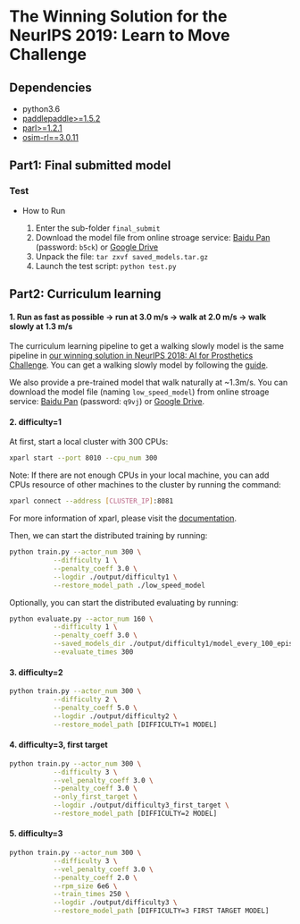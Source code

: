 # The Winning Solution for the NeurIPS 2019: Learn to Move Challenge

## Dependencies
- python3.6
- [paddlepaddle>=1.5.2](https://github.com/PaddlePaddle/Paddle)
- [parl>=1.2.1](https://github.com/PaddlePaddle/PARL)
- [osim-rl==3.0.11](https://github.com/stanfordnmbl/osim-rl)


## Part1: Final submitted model
### Test
- How to Run

  1. Enter the sub-folder `final_submit`
  2. Download the model file from online stroage service: [Baidu Pan](https://pan.baidu.com/s/12LIPspckCT8-Q5U1QX69Fg) (password: `b5ck`) or [Google Drive](https://drive.google.com/file/d/1jJtOcOVJ6auz3s-TyWgUJvofPXI94yxy/view?usp=sharing)
  3. Unpack the file:
           `tar zxvf saved_models.tar.gz`
  4. Launch the test script:
           `python test.py`


## Part2: Curriculum learning

#### 1. Run as fast as possible -> run at 3.0 m/s -> walk at 2.0 m/s -> walk slowly at 1.3 m/s
The curriculum learning pipeline to get a walking slowly model is the same pipeline in [our winning solution in NeurIPS 2018: AI for Prosthetics Challenge](https://github.com/PaddlePaddle/PARL/tree/develop/examples/NeurIPS2018-AI-for-Prosthetics-Challenge). You can get a walking slowly model by following the [guide](https://github.com/PaddlePaddle/PARL/tree/develop/examples/NeurIPS2018-AI-for-Prosthetics-Challenge#part2-curriculum-learning).

We also provide a pre-trained model that walk naturally at ~1.3m/s. You can download the model file (naming `low_speed_model`) from online stroage service: [Baidu Pan](https://pan.baidu.com/s/1Mi_6bD4QxLWLdyLYe2GRFw) (password: `q9vj`) or [Google Drive](https://drive.google.com/file/d/1_cz6Cg3DAT4u2a5mxk2vP9u8nDWOE7rW/view?usp=sharing).

#### 2. difficulty=1
At first, start a local cluster with 300 CPUs:

```bash
xparl start --port 8010 --cpu_num 300
```

Note: If there are not enough CPUs in your local machine, you can add CPUs resource of other machines to the cluster by running the command:
```bash
xparl connect --address [CLUSTER_IP]:8081
```

For more information of xparl, please visit the [documentation](https://parl.readthedocs.io/en/latest/parallel_training/setup.html).

Then, we can start the distributed training by running:
```bash
python train.py --actor_num 300 \
           --difficulty 1 \
           --penalty_coeff 3.0 \
           --logdir ./output/difficulty1 \
           --restore_model_path ./low_speed_model
```

Optionally, you can start the distributed evaluating by running:
```bash
python evaluate.py --actor_num 160 \
           --difficulty 1 \
           --penalty_coeff 3.0 \
           --saved_models_dir ./output/difficulty1/model_every_100_episodes \
           --evaluate_times 300
```

#### 3. difficulty=2
```bash
python train.py --actor_num 300 \
           --difficulty 2 \
           --penalty_coeff 5.0 \
           --logdir ./output/difficulty2 \
           --restore_model_path [DIFFICULTY=1 MODEL]
```

#### 4. difficulty=3, first target
```bash
python train.py --actor_num 300 \
           --difficulty 3 \
           --vel_penalty_coeff 3.0 \
           --penalty_coeff 3.0 \
           --only_first_target \
           --logdir ./output/difficulty3_first_target \
           --restore_model_path [DIFFICULTY=2 MODEL]
```

#### 5. difficulty=3
```bash
python train.py --actor_num 300 \
           --difficulty 3 \
           --vel_penalty_coeff 3.0 \
           --penalty_coeff 2.0 \
           --rpm_size 6e6 \
           --train_times 250 \
           --logdir ./output/difficulty3 \
           --restore_model_path [DIFFICULTY=3 FIRST TARGET MODEL]
```

